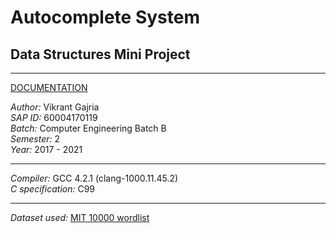 # Autocomplete System
## Data Structures Mini Project
-----

[DOCUMENTATION](./documentation.pdf)

*Author:* Vikrant Gajria<br>
*SAP ID:* 60004170119<br>
*Batch:* Computer Engineering Batch B<br>
*Semester:* 2<br>
*Year:* 2017 - 2021<br>

-----

*Compiler:* GCC 4.2.1 (clang-1000.11.45.2)<br>
*C specification:* C99<br>

-----

*Dataset used:* [MIT 10000 wordlist](http://www.mit.edu/~ecprice/wordlist.10000)
